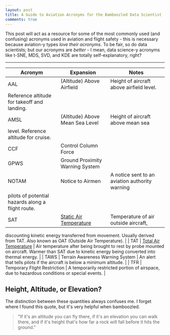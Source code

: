 ```yaml
---
layout: post
title: A Guide to Aviation Acronyms for the Bamboozled Data Scientist
comments: true
---
```


This post will act as a resource for some of the most commonly used (and
confusing) acronyms used in aviation and flight safety - this is necessary
because aviation-y types *love their acronyms*. To be fair, so do data
scientists; but our acronyms are *better* - I mean, data science-y acronyms
like t-SNE, MDS, SVD, and KDE are totally self-explanatory, right?

<!-- more -->

******

| Acronym | Expansion | Notes |
| --- | --- | --- |
| AAL | (Altitude) Above Airfield | Height of aircraft above airfield level.
Reference altitude for takeoff and landing. |
| AMSL | (Altitude) Above Mean Sea Level | Height of aircraft above mean sea
level. Reference altitude for cruise. |
| CCF | Control Column Force | |
| GPWS | Ground Proximity Warning System | |
| NOTAM | Notice to Airmen | A notice sent to an aviation authority warning
pilots of potential hazards along a flight route. |
| SAT | [Static Air Temperature][SAT] | Temperature of air outside aircraft,
discounting kinetic energy transferred from movement. Usually derived from TAT.
Also known as OAT (Outside Air Temperature). |
| TAT | [Total Air Temperature][TAT] | Air temperature after being brought to
rest by probe mounted on aircraft. Warmer than SAT due to kinetic energy being
converted into thermal energy. |
| TAWS | Terrain Awareness Warning System | An alert that tells pilots if the
aircraft is below a minimum altitude. |
| TFR | Temporary Flight Restriction | A temporarily restricted portion of
airspace, due to hazardous conditions or special events. |

## Height, Altitude, or Elevation?

The distinction between these quantities always confuses me. I forget where I
found this quote, but it's very helpful when bamboozled.

> "If it's an altitude you can fly there, if it's an elevation you can walk
> there, and if it's height that's how far a rock will fall before it hits the
> ground."

[SAT]: https://en.wikipedia.org/wiki/Outside_air_temperature
[TAT]: https://en.wikipedia.org/wiki/Total_air_temperature
